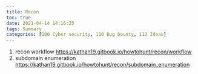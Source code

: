 ```yaml
---
title: Recon
toc: true
date: 2021-04-14 14:16:25
tags: Summary
categories: [100 Cyber security, 110 Bug bounty, 112 Ideas]
---
```


1. recon workflow
https://kathan19.gitbook.io/howtohunt/recon/workflow
1. subdomain enumeration
https://kathan19.gitbook.io/howtohunt/recon/subdomain_enumeration
